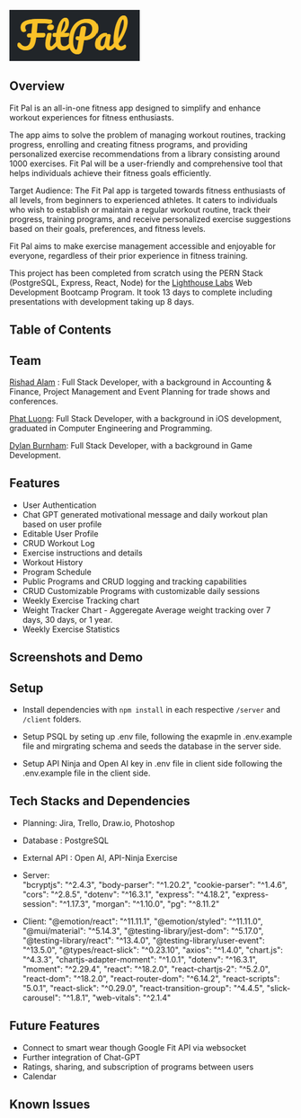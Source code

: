 ![Alt text](image.png)

## Overview
Fit Pal is an all-in-one fitness app designed to simplify and enhance workout experiences for fitness enthusiasts.

 The app aims to solve the problem of managing workout routines, tracking progress, enrolling and creating fitness programs, and providing personalized exercise recommendations from a library consisting around 1000 exercises. Fit Pal will be a user-friendly and comprehensive tool that helps individuals achieve their fitness goals efficiently.


Target Audience: The Fit Pal app is targeted towards fitness enthusiasts of all levels, from beginners to experienced athletes. It caters to individuals who wish to establish or maintain a regular workout routine, track their progress, training programs, and receive personalized exercise suggestions based on their goals, preferences, and fitness levels. 

Fit Pal aims to make exercise management accessible and enjoyable for everyone, regardless of their prior experience in fitness training.

This project has been completed from scratch using the PERN Stack (PostgreSQL, Express, React, Node) for the [Lighthouse Labs](https://www.lighthouselabs.ca/) Web Development Bootcamp Program. It took 13 days to complete including presentations with development taking up 8 days.

## Table of Contents

## Team


 [Rishad Alam](https://github.com/rishadsanian) : 
    Full Stack Developer, with a background in Accounting & Finance, Project Management and Event Planning for trade shows and conferences.

[Phat Luong](https://github.com/luongtanphat25):  Full Stack Developer, with a background in iOS development, graduated in Computer Engineering and Programming.

[Dylan Burnham](https://github.com/dburnham1212): Full Stack Developer, with a background in Game Development.



## Features

 - User Authentication
 - Chat GPT generated motivational message and daily workout plan based on user profile
 - Editable User Profile
 - CRUD Workout Log
 - Exercise instructions and details
 - Workout History
 - Program Schedule 
 - Public Programs and CRUD logging and tracking capabilities
  - CRUD Customizable Programs with customizable daily sessions 
- Weekly Exercise Tracking chart
- Weight Tracker Chart - Aggeregate Average weight tracking over 7 days, 30 days, or 1 year. 
- Weekly Exercise Statistics

## Screenshots and Demo

## Setup

- Install dependencies with `npm install` in each respective `/server` and `/client` folders.

- Setup PSQL by seting up .env file, following the exapmle in .env.example file and mirgrating schema and seeds the database in the server side. 

- Setup API Ninja and Open AI key in .env file in client side following the .env.example file in the client side. 


## Tech Stacks and Dependencies
 - Planning: Jira, Trello, Draw.io, Photoshop
 - Database : PostgreSQL
 - External API : Open AI, API-Ninja Exercise

 - Server:   
    "bcryptjs": "^2.4.3",
    "body-parser": "^1.20.2",
    "cookie-parser": "^1.4.6",
    "cors": "^2.8.5",
    "dotenv": "^16.3.1",
    "express": "^4.18.2",
    "express-session": "^1.17.3",
    "morgan": "^1.10.0",
    "pg": "^8.11.2"

- Client: 
    "@emotion/react": "^11.11.1",
    "@emotion/styled": "^11.11.0",
    "@mui/material": "^5.14.3",
    "@testing-library/jest-dom": "^5.17.0",
    "@testing-library/react": "^13.4.0",
    "@testing-library/user-event": "^13.5.0",
    "@types/react-slick": "^0.23.10",
    "axios": "^1.4.0",
    "chart.js": "^4.3.3",
    "chartjs-adapter-moment": "^1.0.1",
    "dotenv": "^16.3.1",
    "moment": "^2.29.4",
    "react": "^18.2.0",
    "react-chartjs-2": "^5.2.0",
    "react-dom": "^18.2.0",
    "react-router-dom": "^6.14.2",
    "react-scripts": "5.0.1",
    "react-slick": "^0.29.0",
    "react-transition-group": "^4.4.5",
    "slick-carousel": "^1.8.1",
    "web-vitals": "^2.1.4"


## Future Features
- Connect to smart wear though Google Fit API via websocket
- Further integration of Chat-GPT
- Ratings, sharing, and subscription of programs between users
- Calendar

## Known Issues





